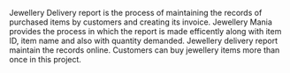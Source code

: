 Jewellery Delivery report is the process of maintaining the records of purchased items by customers and creating its invoice. Jewellery Mania provides the process in which the report is made efficently along with item ID, item name and also with quantity demanded. Jewellery delivery report maintain the records online. Customers can buy jewellery items more than once in this project.

